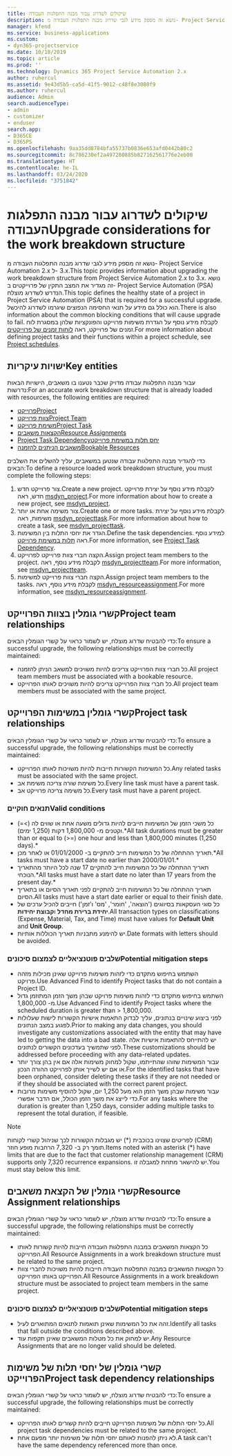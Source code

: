 ```yaml
---
title: שיקולים לשדרוג עבור מבנה התפלגות העבודה
description: נושא זה מספק מידע לגבי שדרוג מבנה התפלגות העבודה מ- Project Service Automation 2.x ל- ‎3.x.
manager: kfend
ms.service: business-applications
ms.custom:
- dyn365-projectservice
ms.date: 10/18/2019
ms.topic: article
ms.prod: ''
ms.technology: Dynamics 365 Project Service Automation 2.x
author: ruhercul
ms.assetid: 9e43d5b5-ca5d-41f5-9012-c48f8e3080f9
ms.author: ruhercul
audience: Admin
search.audienceType:
- admin
- customizer
- enduser
search.app:
- D365CE
- D365PS
ms.openlocfilehash: 9aa35dd8784bfa55737b0836e653afd0442b80c2
ms.sourcegitcommit: 8c786230ef2a497280885b827162561776e2eb00
ms.translationtype: HT
ms.contentlocale: he-IL
ms.lasthandoff: 03/24/2020
ms.locfileid: "3751842"
---
```

# <a name="upgrade-considerations-for-the-work-breakdown-structure"></a><span data-ttu-id="695ba-103">שיקולים לשדרוג עבור מבנה התפלגות העבודה</span><span class="sxs-lookup"><span data-stu-id="695ba-103">Upgrade considerations for the work breakdown structure</span></span>
<span data-ttu-id="695ba-104">נושא זה מספק מידע לגבי שדרוג מבנה התפלגות העבודה מ- Project Service Automation 2.x ל- ‎3.x.</span><span class="sxs-lookup"><span data-stu-id="695ba-104">This topic provides information about upgrading the work breakdown structure from Project Service Automation 2.x to 3.x.</span></span> <span data-ttu-id="695ba-105">נושא זה מגדיר את המצב התקין של פרוייקטים ב- Project Service Automation ‏(PSA) הנדרש לשדרוג מוצלח.</span><span class="sxs-lookup"><span data-stu-id="695ba-105">This topic defines the healthy state of a project in Project Service Automation (PSA) that is required for a successful upgrade.</span></span> <span data-ttu-id="695ba-106">הוא כולל גם מידע על תנאי החסימה הנפוצים שיגרמו לשדרוג להיכשל.</span><span class="sxs-lookup"><span data-stu-id="695ba-106">There is also information about the common blocking conditions that will cause upgrade to fail.</span></span> <span data-ttu-id="695ba-107">לקבלת מידע נוסף על הגדרת משימות פרוייקט והפונקציות שלהן במסגרת לוח זמנים של פרוייקט, ראה [לוחות זמנים של פרוייקטים](project-creating.md).</span><span class="sxs-lookup"><span data-stu-id="695ba-107">For more information about defining project tasks and their functions within a project schedule, see [Project schedules](project-creating.md).</span></span>

## <a name="key-entities"></a><span data-ttu-id="695ba-108">ישויות עיקריות</span><span class="sxs-lookup"><span data-stu-id="695ba-108">Key entities</span></span>
<span data-ttu-id="695ba-109">עבור מבנה התפלגות עבודה מדויק שכבר נטענו בו משאבים, הישויות הבאות נדרשות:</span><span class="sxs-lookup"><span data-stu-id="695ba-109">For an accurate work breakdown structure that is already loaded with resources, the following entities are required:</span></span>

- [<span data-ttu-id="695ba-110">פרוייקט</span><span class="sxs-lookup"><span data-stu-id="695ba-110">Project</span></span>](../developer/entities/msdyn_project.md)
- [<span data-ttu-id="695ba-111">צוות פרוייקט</span><span class="sxs-lookup"><span data-stu-id="695ba-111">Project Team</span></span>](../developer/entities/msdyn_projectteam.md)
- [<span data-ttu-id="695ba-112">משימת פרוייקט</span><span class="sxs-lookup"><span data-stu-id="695ba-112">Project Task</span></span>](../developer/entities/msdyn_projecttask.md)
- [<span data-ttu-id="695ba-113">הקצאות משאבים</span><span class="sxs-lookup"><span data-stu-id="695ba-113">Resource Assignments</span></span>](../developer/entities/msdyn_resourceassignment.md)
- [<span data-ttu-id="695ba-114">‏‫יחס תלות במשימת פרוייקט</span><span class="sxs-lookup"><span data-stu-id="695ba-114">Project Task Dependency</span></span>](../developer/entities/msdyn_projecttaskdependency.md)
- [<span data-ttu-id="695ba-115">משאבים הניתנים להזמנה</span><span class="sxs-lookup"><span data-stu-id="695ba-115">Bookable Resources</span></span>](../developer/entities/bookableresource.md)

<span data-ttu-id="695ba-116">כדי להגדיר מבנה התפלגות עבודה שנטען במשאבים, עליך להשלים את השלבים הבאים:</span><span class="sxs-lookup"><span data-stu-id="695ba-116">To define a resource loaded work breakdown structure, you must complete the following steps:</span></span>

1. <span data-ttu-id="695ba-117">צור פרוייקט חדש.</span><span class="sxs-lookup"><span data-stu-id="695ba-117">Create a new project.</span></span> <span data-ttu-id="695ba-118">לקבלת מידע נוסף על יצירת פרוייקט חדש, ראה [msdyn_project](../developer/entities/msdyn_project.md).</span><span class="sxs-lookup"><span data-stu-id="695ba-118">For more information about how to create a new project, see [msdyn_project](../developer/entities/msdyn_project.md).</span></span>
2. <span data-ttu-id="695ba-119">צור משימה אחת או יותר.</span><span class="sxs-lookup"><span data-stu-id="695ba-119">Create one or more tasks.</span></span> <span data-ttu-id="695ba-120">לקבלת מידע נוסף על יצירת משימות, ראה [msdyn_projecttask](../developer/entities/msdyn_projecttask.md).</span><span class="sxs-lookup"><span data-stu-id="695ba-120">For more information about how to create a task, see [msdyn_projecttask](../developer/entities/msdyn_projecttask.md).</span></span>
3. <span data-ttu-id="695ba-121">הגדר את יחסי התלות בין המשימות.</span><span class="sxs-lookup"><span data-stu-id="695ba-121">Define the task dependencies.</span></span> <span data-ttu-id="695ba-122">למידע נוסף ראה [תלות במשימת פרוייקט](../developer/entities/msdyn_projecttaskdependency.md).</span><span class="sxs-lookup"><span data-stu-id="695ba-122">For more information, see [Project Task Dependency](../developer/entities/msdyn_projecttaskdependency.md).</span></span>
4. <span data-ttu-id="695ba-123">הקצה חברי צוות פרוייקט לפרוייקט.</span><span class="sxs-lookup"><span data-stu-id="695ba-123">Assign project team members to the project.</span></span> <span data-ttu-id="695ba-124">לקבלת מידע נוסף, ראה [msdyn_projectteam](../developer/entities/msdyn_projectteam.md).</span><span class="sxs-lookup"><span data-stu-id="695ba-124">For more information, see [msdyn_projectteam](../developer/entities/msdyn_projectteam.md).</span></span>
5. <span data-ttu-id="695ba-125">הקצה חברי צוות פרוייקט למשימות.</span><span class="sxs-lookup"><span data-stu-id="695ba-125">Assign project team members to the tasks.</span></span> <span data-ttu-id="695ba-126">לקבלת מידע נוסף, ראה [msdyn_resourceassignment](../developer/entities/msdyn_resourceassignment.md).</span><span class="sxs-lookup"><span data-stu-id="695ba-126">For more information, see [msdyn_resourceassignment](../developer/entities/msdyn_resourceassignment.md).</span></span>

## <a name="project-team-relationships"></a><span data-ttu-id="695ba-127">קשרי גומלין בצוות הפרוייקט</span><span class="sxs-lookup"><span data-stu-id="695ba-127">Project team relationships</span></span>

<span data-ttu-id="695ba-128">כדי להבטיח שדרוג מוצלח, יש לשמור כראוי על קשרי הגומלין הבאים:</span><span class="sxs-lookup"><span data-stu-id="695ba-128">To ensure a successful upgrade, the following relationships must be correctly maintained:</span></span>
- <span data-ttu-id="695ba-129">כל חברי צוות הפרוייקט צריכים להיות משויכים למשאב הניתן להזמנה.</span><span class="sxs-lookup"><span data-stu-id="695ba-129">All project team members must be associated with a bookable resource.</span></span>
- <span data-ttu-id="695ba-130">כל חברי צוות הפרוייקט צריכים להיות משויכים לאותו הפרוייקט.</span><span class="sxs-lookup"><span data-stu-id="695ba-130">All project team members must be associated with the same project.</span></span> 

## <a name="project-task-relationships"></a><span data-ttu-id="695ba-131">קשרי גומלין במשימות הפרוייקט</span><span class="sxs-lookup"><span data-stu-id="695ba-131">Project task relationships</span></span>
<span data-ttu-id="695ba-132">כדי להבטיח שדרוג מוצלח, יש לשמור כראוי על קשרי הגומלין הבאים:</span><span class="sxs-lookup"><span data-stu-id="695ba-132">To ensure a successful upgrade, the following relationships must be correctly maintained:</span></span>

- <span data-ttu-id="695ba-133">כל המשימות הקשורות חייבות להיות משויכות לאותו הפרוייקט.</span><span class="sxs-lookup"><span data-stu-id="695ba-133">Any related tasks must be associated with the same project.</span></span>
- <span data-ttu-id="695ba-134">כל משימת שורה צריכה משימת אב.</span><span class="sxs-lookup"><span data-stu-id="695ba-134">Every line task must have a parent task.</span></span>
- <span data-ttu-id="695ba-135">כל משימה צריכה פרוייקט אב.</span><span class="sxs-lookup"><span data-stu-id="695ba-135">Every task must have a parent project.</span></span>

### <a name="valid-conditions"></a><span data-ttu-id="695ba-136">תנאים חוקיים</span><span class="sxs-lookup"><span data-stu-id="695ba-136">Valid conditions</span></span>

- <span data-ttu-id="695ba-137">כל משכי הזמן של המשימות חייבים להיות גדולים משעה אחת או שווים לה (>=) וקטנים מ- 1,800,000 דקות (1,250 ימים).\*</span><span class="sxs-lookup"><span data-stu-id="695ba-137">All task durations must be greater than or equal to (>=) one hour and less than 1,800,000 minutes (1,250 days).\*</span></span>
- <span data-ttu-id="695ba-138">תאריך ההתחלה של כל המשימות חייב להתקיים ב- 01/01/2000 או לאחר מכן.\*</span><span class="sxs-lookup"><span data-stu-id="695ba-138">All tasks must have a start date no earlier than 2000/01/01.\*</span></span>
- <span data-ttu-id="695ba-139">תאריך ההתחלה של כל המשימות חייב להתקיים 17 שנה לכל היותר מהתאריך הנוכחי.\*</span><span class="sxs-lookup"><span data-stu-id="695ba-139">All tasks must have a start date no later than 17 years from the present day.\*</span></span>
- <span data-ttu-id="695ba-140">תאריך ההתחלה של כל המשימות חייב להתקיים לפני תאריך הסיום או בתאריך הסיום.</span><span class="sxs-lookup"><span data-stu-id="695ba-140">All tasks must have a start date earlier or equal to their finish date.</span></span>
- <span data-ttu-id="695ba-141">כל סוגי העסקאות בסיווגים ('הוצאה', 'חומר', 'מס' ו'זמן') חייבים להכיל ערכים של **יחידת ברירת מחדל** ו**קבוצת יחידות**.</span><span class="sxs-lookup"><span data-stu-id="695ba-141">All transaction types on classifications (Expense, Material, Tax, and Time) must have values for **Default Unit** and **Unit Group**.</span></span>
- <span data-ttu-id="695ba-142">יש להימנע מתבניות תאריך הכוללות אותיות.</span><span class="sxs-lookup"><span data-stu-id="695ba-142">Date formats with letters should be avoided.</span></span>

### <a name="potential-mitigation-steps"></a><span data-ttu-id="695ba-143">שלבים פוטנציאליים לצמצום סיכונים</span><span class="sxs-lookup"><span data-stu-id="695ba-143">Potential mitigation steps</span></span>
- <span data-ttu-id="695ba-144">השתמש בחיפוש מתקדם כדי לזהות משימות פרוייקט שאינן מכילות מזהה פרויקט.</span><span class="sxs-lookup"><span data-stu-id="695ba-144">Use Advanced Find to identify Project tasks that do not contain a Project ID.</span></span>
- <span data-ttu-id="695ba-145">השתמש בחיפוש מתקדם כדי לזהות משימות פרויקט שבהן משך הזמן המתוזמן גדול מ- 1,800,000.</span><span class="sxs-lookup"><span data-stu-id="695ba-145">Use Advanced Find to identify Project tasks where the scheduled duration is greater than > 1,800,000.</span></span>
- <span data-ttu-id="695ba-146">לפני ביצוע שינויים בנתונים, עליך לבדוק התאמות אישיות הקשורות לישות שעלולות לפגוע במצב הנתונים.</span><span class="sxs-lookup"><span data-stu-id="695ba-146">Prior to making any data changes, you should investigate any customizations associated with the entity that may have led to getting the data into a bad state.</span></span> <span data-ttu-id="695ba-147">יש להתייחס להתאמות אישיות אלה לפני שתמשיך בעדכונים הקשורים לנתונים.</span><span class="sxs-lookup"><span data-stu-id="695ba-147">These customizations should be addressed before proceeding with any data-related updates.</span></span>
- <span data-ttu-id="695ba-148">עבור המשימות שזוהו שהתייתמו, שקול למחוק משימות אלה אם אין בהן צורך יותר או אם יש לשייך אותן לפרוייקט ההורה הנכון.</span><span class="sxs-lookup"><span data-stu-id="695ba-148">For the identified tasks that have been orphaned, consider deleting these tasks if they are not needed or if they should be associated with the correct parent project.</span></span>
- <span data-ttu-id="695ba-149">עבור משימות שבהן משך הזמן הוא מעל 1,250 יום, שקול להוסיף משימות מרובות כדי לייצג את משך הזמן הכולל, אם הדבר אפשרי.</span><span class="sxs-lookup"><span data-stu-id="695ba-149">For any tasks where the duration is greater than 1,250 days, consider adding multiple tasks to represent the total duration, if feasible.</span></span>

> [!NOTE]
> <span data-ttu-id="695ba-150">לפריטים שצוינו בכוכבית (\*) יש מגבלות הקשורות לכך שניהול קשרי לקוחות (CRM) תומך רק ב- 7,320 הרחבות מופע חוזר.</span><span class="sxs-lookup"><span data-stu-id="695ba-150">Items noted with an asterisk (\*) have limits that are due to the fact that customer relationship management (CRM) supports only 7,320 recurrence expansions.</span></span> <span data-ttu-id="695ba-151">יש להישאר מתחת למגבלה זו.</span><span class="sxs-lookup"><span data-stu-id="695ba-151">You must stay below this limit.</span></span>

## <a name="resource-assignment-relationships"></a><span data-ttu-id="695ba-152">קשרי גומלין של הקצאת משאבים</span><span class="sxs-lookup"><span data-stu-id="695ba-152">Resource Assignment relationships</span></span>
<span data-ttu-id="695ba-153">כדי להבטיח שדרוג מוצלח, יש לשמור כראוי על קשרי הגומלין הבאים:</span><span class="sxs-lookup"><span data-stu-id="695ba-153">To ensure a successful upgrade, the following relationships must be correctly maintained:</span></span>

- <span data-ttu-id="695ba-154">כל הקצאות המשאבים במבנה התפלגות העבודה חייבות להיות קשורות לאותו הפרוייקט.</span><span class="sxs-lookup"><span data-stu-id="695ba-154">All Resource Assignments in a work breakdown structure must be related to the same project.</span></span>
- <span data-ttu-id="695ba-155">כל הקצאות המשאבים במבנה התפלגות העבודה חייבות להיות משויכות לחברי צוות הפרוייקט באותו הפרוייקט.</span><span class="sxs-lookup"><span data-stu-id="695ba-155">All Resource Assignments in a work breakdown structure must be associated to project team members in the same project.</span></span>

### <a name="potential-mitigation-steps"></a><span data-ttu-id="695ba-156">שלבים פוטנציאליים לצמצום סיכונים</span><span class="sxs-lookup"><span data-stu-id="695ba-156">Potential mitigation steps</span></span>
- <span data-ttu-id="695ba-157">זהה את כל המשימות שאינן תואמות לתנאים המתוארים לעיל.</span><span class="sxs-lookup"><span data-stu-id="695ba-157">Identify all tasks that fall outside the conditions described above.</span></span>  
- <span data-ttu-id="695ba-158">יש למחוק את כל מטלות המשאבים שאינן תקפות עוד.</span><span class="sxs-lookup"><span data-stu-id="695ba-158">Any Resource Assignments that are no longer valid should be deleted.</span></span>

## <a name="project-task-dependency-relationships"></a><span data-ttu-id="695ba-159">קשרי גומלין של יחסי תלות של משימות הפרוייקט</span><span class="sxs-lookup"><span data-stu-id="695ba-159">Project task dependency relationships</span></span>
<span data-ttu-id="695ba-160">כדי להבטיח שדרוג מוצלח, יש לשמור כראוי על קשרי הגומלין הבאים:</span><span class="sxs-lookup"><span data-stu-id="695ba-160">To ensure a successful upgrade, the following relationships must be correctly maintained:</span></span>

- <span data-ttu-id="695ba-161">כל יחסי התלות של משימות הפרוייקט חייבים להיות קשורים לאותו הפרוייקט.</span><span class="sxs-lookup"><span data-stu-id="695ba-161">All project task dependencies must be related to the same project.</span></span>
- <span data-ttu-id="695ba-162">לא ניתן להפנות לאותם יחסי תלות של משימות יותר מפעם אחת.</span><span class="sxs-lookup"><span data-stu-id="695ba-162">A task can't have the same dependency referenced more than once.</span></span>
